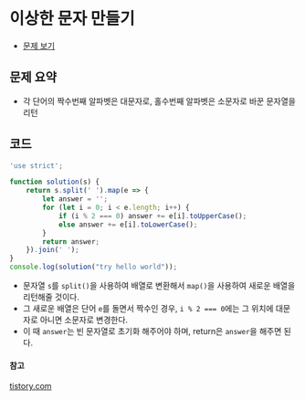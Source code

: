# 이상한 문자 만들기

- [문제 보기](https://programmers.co.kr/learn/courses/30/lessons/12928?language=javascript)

## 문제 요약

- 각 단어의 짝수번째 알파벳은 대문자로, 홀수번째 알파벳은 소문자로 바꾼 문자열을 리턴

## 코드

```javascript
'use strict';

function solution(s) {
    return s.split(' ').map(e => {
        let answer = '';
        for (let i = 0; i < e.length; i++) {
            if (i % 2 === 0) answer += e[i].toUpperCase();
            else answer += e[i].toLowerCase();
        }
        return answer;
    }).join(' ');
}
console.log(solution("try hello world"));
```

- 문자열 `s`를 `split()`을 사용하여 배열로 변환해서 `map()`을 사용하여 새로운 배열을 리턴해줄 것이다.
- 그 새로운 배열은 단어 `e`를 돌면서 짝수인 경우, `i % 2 === 0`에는 그 위치에 대문자로 아니면 소문자로 변경한다.
- 이 때 `answer`는 빈 문자열로 초기화 해주어야 하며, return은 `answer`을 해주면 된다.

#### 참고
[tistory.com](https://bolob.tistory.com/entry/Level-1-%EC%9D%B4%EC%83%81%ED%95%9C-%EB%AC%B8%EC%9E%90-%EB%A7%8C%EB%93%A4%EA%B8%B0JavaScript)
